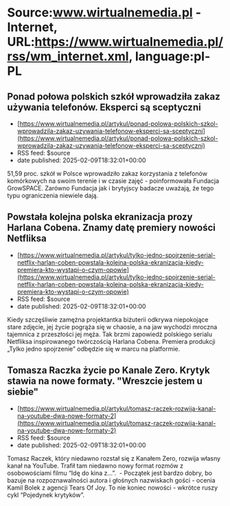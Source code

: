 # Source:www.wirtualnemedia.pl - Internet, URL:https://www.wirtualnemedia.pl/rss/wm_internet.xml, language:pl-PL

## Ponad połowa polskich szkół wprowadziła zakaz używania telefonów. Eksperci są sceptyczni
 - [https://www.wirtualnemedia.pl/artykul/ponad-polowa-polskich-szkol-wprowadzila-zakaz-uzywania-telefonow-eksperci-sa-sceptyczni](https://www.wirtualnemedia.pl/artykul/ponad-polowa-polskich-szkol-wprowadzila-zakaz-uzywania-telefonow-eksperci-sa-sceptyczni)
 - RSS feed: $source
 - date published: 2025-02-09T18:32:01+00:00

51,59 proc. szkół w Polsce wprowadziło zakaz korzystania z telefonów komórkowych na swoim terenie i w czasie zajęć - poinformowała Fundacja GrowSPACE. Zarówno Fundacja jak i brytyjscy badacze uważają, że tego typu ograniczenia niewiele dają.

## Powstała kolejna polska ekranizacja prozy Harlana Cobena. Znamy datę premiery nowości Netfliksa
 - [https://www.wirtualnemedia.pl/artykul/tylko-jedno-spojrzenie-serial-netflix-harlan-coben-powstala-kolejna-polska-ekranizacja-kiedy-premiera-kto-wystapi-o-czym-opowie](https://www.wirtualnemedia.pl/artykul/tylko-jedno-spojrzenie-serial-netflix-harlan-coben-powstala-kolejna-polska-ekranizacja-kiedy-premiera-kto-wystapi-o-czym-opowie)
 - RSS feed: $source
 - date published: 2025-02-09T18:32:01+00:00

Kiedy szczęśliwie zamężna projektantka biżuterii odkrywa niepokojące stare zdjęcie, jej życie pogrąża się w chaosie, a na jaw wychodzi mroczna tajemnica z przeszłości jej męża. Tak brzmi zapowiedź polskiego serialu Netfliksa inspirowanego twórczością Harlana Cobena. Premiera produkcji „Tylko jedno spojrzenie” odbędzie się w marcu na platformie.

## Tomasza Raczka życie po Kanale Zero. Krytyk stawia na nowe formaty. "Wreszcie jestem u siebie"
 - [https://www.wirtualnemedia.pl/artykul/tomasz-raczek-rozwija-kanal-na-youtube-dwa-nowe-formaty-2](https://www.wirtualnemedia.pl/artykul/tomasz-raczek-rozwija-kanal-na-youtube-dwa-nowe-formaty-2)
 - RSS feed: $source
 - date published: 2025-02-09T18:32:01+00:00

Tomasz Raczek, który niedawno rozstał się z Kanałem Zero, rozwija własny kanał na YouTube. Trafił tam niedawno nowy format rozmów z osobowościami filmu “Idę do kina z...”.  - Początek jest bardzo dobry, bo bazuje na rozpoznawalności autora i głośnych nazwiskach gości - ocenia Kamil Bolek z agencji Tears Of Joy. To nie koniec nowości - wkrótce ruszy cykl “Pojedynek krytyków”.

